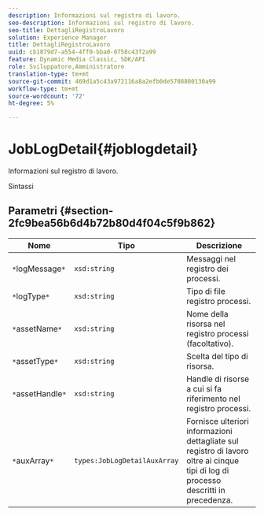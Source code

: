 ```yaml
---
description: Informazioni sul registro di lavoro.
seo-description: Informazioni sul registro di lavoro.
seo-title: DettagliRegistroLavoro
solution: Experience Manager
title: DettagliRegistroLavoro
uuid: cb1879d7-a554-4ff0-bba0-0758c43f2a99
feature: Dynamic Media Classic, SDK/API
role: Sviluppatore,Amministratore
translation-type: tm+mt
source-git-commit: 469d1a5c43a972116a8a2efb0de5708800130a99
workflow-type: tm+mt
source-wordcount: '72'
ht-degree: 5%

---
```



# JobLogDetail{#joblogdetail}

Informazioni sul registro di lavoro.

Sintassi

## Parametri {#section-2fc9bea56b6d4b72b80d4f04c5f9b862}

| Nome | Tipo | Descrizione |
|---|---|---|
| `*`logMessage`*` | `xsd:string` | Messaggi nel registro dei processi. |
| `*`logType`*` | `xsd:string` | Tipo di file registro processi. |
| `*`assetName`*` | `xsd:string` | Nome della risorsa nel registro processi (facoltativo). |
| `*`assetType`*` | `xsd:string` | Scelta del tipo di risorsa. |
| `*`assetHandle`*` | `xsd:string` | Handle di risorse a cui si fa riferimento nel registro processi. |
| `*`auxArray`*` | `types:JobLogDetailAuxArray` | Fornisce ulteriori informazioni dettagliate sul registro di lavoro oltre ai cinque tipi di log di processo descritti in precedenza. |

